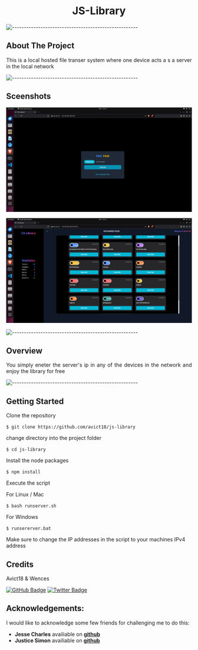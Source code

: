 
<h1 align="center"> JS-Library</h1>



![-----------------------------------------------------](https://raw.githubusercontent.com/andreasbm/readme/master/assets/lines/rainbow.png)

<!-- ABOUT THE PROJECT -->
<h2 id="about-the-project"> About The Project</h2>

<p align="justify"> 
This is a local hosted file transer system where one device acts a s a server in the local network 

![-----------------------------------------------------](https://raw.githubusercontent.com/andreasbm/readme/master/assets/lines/rainbow.png)

<!-- OVERVIEW -->
<h2 id="overview">Sceenshots</h2>
<p align="center"> 
  <img src="res/upload.png" alt="heart logo">
</p>

<p align="center"> 
  <img src="res/files.png" alt="heart logo">
</p>

![-----------------------------------------------------](https://raw.githubusercontent.com/andreasbm/readme/master/assets/lines/rainbow.png)

<!-- ABOUT THE PROJECT -->
<h2 id="about-the-project"> Overview</h2>

<p align="justify"> 
You simply eneter the server's ip in any of the devices in the network and enjoy the library for free

![-----------------------------------------------------](https://raw.githubusercontent.com/andreasbm/readme/master/assets/lines/rainbow.png)



<!-- GETTING STARTED -->
<h2 id="getting-started">Getting Started</h2>

<p>Clone the repository</p>
<pre><code>$ git clone https://github.com/avict18/js-library</code></pre>

<p>change directory into the project folder</p>
<pre><code>$ cd js-library</code></pre>

<p>Install the node packages</p>
<pre><code>$ npm install</code></pre>

<p>Execute the script</p>
<p>For Linux / Mac</p>
<pre><code>$ bash runserver.sh</code></pre>
<p>For Windows</p>
<pre><code>$ runsererver.bat</code></pre>

<p>Make sure to change the IP addresses in the script to your machines IPv4 address</p>


<!-- CREDITS -->
<h2 id="credits">Credits</h2>

Avict18 & Wences 

[![GitHub Badge](https://img.shields.io/badge/GitHub-100000?style=for-the-badge&logo=github&logoColor=white)](https://github.com/avict18)
[![Twitter Badge](https://img.shields.io/badge/Twitter-1DA1F2?style=for-the-badge&logo=twitter&logoColor=white)](https://twitter.com/avict18)


## Acknowledgements:

I would like to acknowledge some few friends for challenging me to do this:

- **Jesse Charles** availiable on [**github**](https://github.com/shelby9014)
- **Justice Simon** availiable on [**github**](https://github.com/jeel-code1)